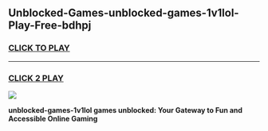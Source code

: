 
## Unblocked-Games-unblocked-games-1v1lol-Play-Free-bdhpj
<h3>
<a href="https://premium76.site?title=unblocked-games-1v1lol&ref=15A">CLICK TO PLAY</a></h3>
<hr>

<h3>
<a href="https://premium76.site?title=unblocked-games-1v1lol&ref=15A">CLICK 2 PLAY</a>
  
</h3>

<a href="https://premium76.site?title=unblocked-games-1v1lol&ref=15A"><img src="https://clearcache.store/games.png"></a>


**unblocked-games-1v1lol games unblocked: Your Gateway to Fun and Accessible Online Gaming**
